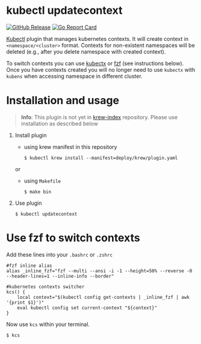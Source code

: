 # kubectl updatecontext

[![GitHub Release](https://img.shields.io/github/release/borisputerka/updatecontext.svg?style=flat)](https://github.com/borisputerka/updatecontext/releases)
[![Go Report Card](https://goreportcard.com/badge/github.com/borisputerka/updatecontext)](https://goreportcard.com/report/github.com/borisputerka/updatecontext)

[Kubectl](https://github.com/kubernetes/kubectl) plugin that manages kubernetes contexts. It will create context in `<namespace/<cluster>` format. Contexts for non-existent namespaces will be deleted (e.g., after you delete namespace with created context).


To switch contexts you can use [kubectx](https://github.com/ahmetb/kubectx) or [fzf](https://github.com/junegunn/fzf) (see instructions below). Once you have contexts created you will no longer need to use `kubectx` with `kubens` when accessing namespace in different cluster.

# Installation and usage

> **Info**: This plugin is not yet in [krew-index](https://github.com/kubernetes-sigs/krew-index) repository. Please use installation as described below

1. Install plugin
    * using krew manifest in this repository
        ```
        $ kubectl krew install --manifest=deploy/krew/plugin.yaml
        ```
    or
    * using `Makefile`
        ```
        $ make bin
        ```

2. Use plugin
    ```
    $ kubectl updatecontext
    ```

# Use fzf to switch contexts

Add these lines into your `.bashrc` or `.zshrc`
```
#fzf inline alias
alias _inline_fzf="fzf --multi --ansi -i -1 --height=50% --reverse -0 --header-lines=1 --inline-info --border"

#kubernetes contexts switcher
kcs() {
    local context="$(kubectl config get-contexts | _inline_fzf | awk '{print $1}')"
    eval kubectl config set current-context "${context}"
}
```

Now use `kcs` within your terminal.
```
$ kcs
```

